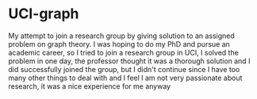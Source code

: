 # UCI-graph
My attempt to join a research group by giving solution to an assigned problem on graph theory.
I was hoping to do my PhD and pursue an academic career, so I tried to join a research group in UCI, I solved the problem in one day, the professor thought 
it was a thorough solution
and I did successfully joined the group, but I didn't continue since I have too many other things to deal with and I feel I am not very passionate about 
research, it was a nice experience for me anyway
